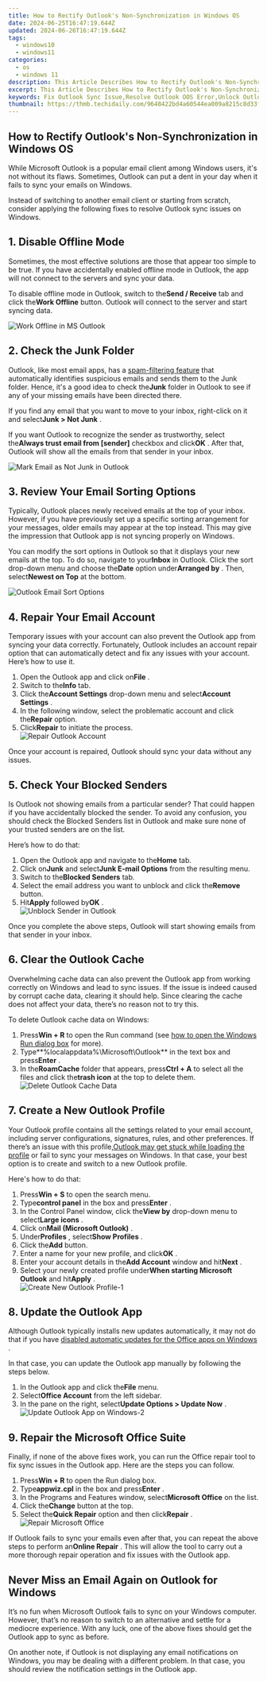 ```yaml
---
title: How to Rectify Outlook's Non-Synchronization in Windows OS
date: 2024-06-25T16:47:19.644Z
updated: 2024-06-26T16:47:19.644Z
tags:
  - windows10
  - windows11
categories:
  - os
  - windows 11
description: This Article Describes How to Rectify Outlook's Non-Synchronization in Windows OS
excerpt: This Article Describes How to Rectify Outlook's Non-Synchronization in Windows OS
keywords: Fix Outlook Sync Issue,Resolve Outlook OOS Error,Unlock Outlook Data Link,Stop Outlook Connect Failure,Synchronize Outlook Windows,Harmonize Outlook Calendar,Balance Outlook Mail Connections
thumbnail: https://thmb.techidaily.com/9648422bd4a60544ea009a8215c8d33f0ea36e37be4db7347e6bdc7775fbd6e2.jpg
---
```


## How to Rectify Outlook's Non-Synchronization in Windows OS

 While Microsoft Outlook is a popular email client among Windows users, it's not without its flaws. Sometimes, Outlook can put a dent in your day when it fails to sync your emails on Windows.

 Instead of switching to another email client or starting from scratch, consider applying the following fixes to resolve Outlook sync issues on Windows.

## 1\. Disable Offline Mode

 Sometimes, the most effective solutions are those that appear too simple to be true. If you have accidentally enabled offline mode in Outlook, the app will not connect to the servers and sync your data.

 To disable offline mode in Outlook, switch to the**Send / Receive** tab and click the**Work Offline** button. Outlook will connect to the server and start syncing data.

![Work Offline in MS Outlook](https://static1.makeuseofimages.com/wordpress/wp-content/uploads/2023/01/work-offline-in-ms-outlook.jpg)

## 2\. Check the Junk Folder

 Outlook, like most email apps, has a [spam-filtering feature](https://www.makeuseof.com/how-do-email-spam-filters-work/) that automatically identifies suspicious emails and sends them to the Junk folder. Hence, it's a good idea to check the**Junk** folder in Outlook to see if any of your missing emails have been directed there.

 If you find any email that you want to move to your inbox, right-click on it and select**Junk > Not Junk** .

 If you want Outlook to recognize the sender as trustworthy, select the**Always trust email from \[sender\]** checkbox and click**OK** . After that, Outlook will show all the emails from that sender in your inbox.

![Mark Email as Not Junk in Outlook](https://static1.makeuseofimages.com/wordpress/wp-content/uploads/2023/03/mark-email-as-not-junk-in-outlook.jpg)

## 3\. Review Your Email Sorting Options

 Typically, Outlook places newly received emails at the top of your inbox. However, if you have previously set up a specific sorting arrangement for your messages, older emails may appear at the top instead. This may give the impression that Outlook app is not syncing properly on Windows.

 You can modify the sort options in Outlook so that it displays your new emails at the top. To do so, navigate to your**Inbox** in Outlook. Click the sort drop-down menu and choose the**Date** option under**Arranged by** . Then, select**Newest on Top** at the bottom.

![Outlook Email Sort Options](https://static1.makeuseofimages.com/wordpress/wp-content/uploads/2023/03/outlook-email-sort-options.jpg)

## 4\. Repair Your Email Account

 Temporary issues with your account can also prevent the Outlook app from syncing your data correctly. Fortunately, Outlook includes an account repair option that can automatically detect and fix any issues with your account. Here’s how to use it.

1. Open the Outlook app and click on**File** .
2. Switch to the**Info** tab.
3. Click the**Account Settings** drop-down menu and select**Account Settings** .
4. In the following window, select the problematic account and click the**Repair** option.
5. Click**Repair** to initiate the process.  
![Repair Outlook Account](https://static1.makeuseofimages.com/wordpress/wp-content/uploads/2023/03/repair-outlook-account.jpg)

 Once your account is repaired, Outlook should sync your data without any issues.

## 5\. Check Your Blocked Senders

 Is Outlook not showing emails from a particular sender? That could happen if you have accidentally blocked the sender. To avoid any confusion, you should check the Blocked Senders list in Outlook and make sure none of your trusted senders are on the list.

Here’s how to do that:

1. Open the Outlook app and navigate to the**Home** tab.
2. Click on**Junk** and select**Junk E-mail Options** from the resulting menu.
3. Switch to the**Blocked Senders** tab.
4. Select the email address you want to unblock and click the**Remove** button.
5. Hit**Apply** followed by**OK** .  
![Unblock Sender in Outlook](https://static1.makeuseofimages.com/wordpress/wp-content/uploads/2023/03/unblock-sender-in-outlook.jpg)

 Once you complete the above steps, Outlook will start showing emails from that sender in your inbox.

## 6\. Clear the Outlook Cache

 Overwhelming cache data can also prevent the Outlook app from working correctly on Windows and lead to sync issues. If the issue is indeed caused by corrupt cache data, clearing it should help. Since clearing the cache does not affect your data, there’s no reason not to try this.

To delete Outlook cache data on Windows:

1. Press**Win + R** to open the Run command (see [how to open the Windows Run dialog box](https://www.makeuseof.com/windows-open-run-command-dialog-box/) for more).
2. Type**%localappdata%\\Microsoft\\Outlook** in the text box and press**Enter** .
3. In the**RoamCache** folder that appears, press**Ctrl + A** to select all the files and click the**trash icon** at the top to delete them.  
![Delete Outlook Cache Data](https://static1.makeuseofimages.com/wordpress/wp-content/uploads/2023/02/delete-outlook-cache-data.jpg)

## 7\. Create a New Outlook Profile

 Your Outlook profile contains all the settings related to your email account, including server configurations, signatures, rules, and other preferences. If there’s an issue with this profile,[Outlook may get stuck while loading the profile](https://www.makeuseof.com/outlook-stuck-on-loading-profile/) or fail to sync your messages on Windows. In that case, your best option is to create and switch to a new Outlook profile.

Here's how to do that:

1. Press**Win + S** to open the search menu.
2. Type**control panel** in the box and press**Enter** .
3. In the Control Panel window, click the**View by** drop-down menu to select**Large icons** .
4. Click on**Mail (Microsoft Outlook)** .
5. Under**Profiles** , select**Show Profiles** .
6. Click the**Add** button.
7. Enter a name for your new profile, and click**OK** .
8. Enter your account details in the**Add Account** window and hit**Next** .
9. Select your newly created profile under**When starting Microsoft Outlook** and hit**Apply** .  
![Create New Outlook Profile-1](https://static1.makeuseofimages.com/wordpress/wp-content/uploads/2023/01/create-new-outlook-profile-1.jpg)

## 8\. Update the Outlook App

 Although Outlook typically installs new updates automatically, it may not do that if you have [disabled automatic updates for the Office apps on Windows](https://www.makeuseof.com/windows-stop-automatic-office-updates/) .

 In that case, you can update the Outlook app manually by following the steps below.

1. In the Outlook app and click the**File** menu.
2. Select**Office Account** from the left sidebar.
3. In the pane on the right, select**Update Options > Update Now** .  
![Update Outlook App on Windows-2](https://static1.makeuseofimages.com/wordpress/wp-content/uploads/2023/01/update-outlook-app-on-windows-2.jpg)

## 9\. Repair the Microsoft Office Suite

 Finally, if none of the above fixes work, you can run the Office repair tool to fix sync issues in the Outlook app. Here are the steps you can follow.

1. Press**Win + R** to open the Run dialog box.
2. Type**appwiz.cpl** in the box and press**Enter** .
3. In the Programs and Features window, select**Microsoft Office** on the list.
4. Click the**Change** button at the top.
5. Select the**Quick Repair** option and then click**Repair** .  
![Repair Microsoft Office](https://static1.makeuseofimages.com/wordpress/wp-content/uploads/2023/02/repair-microsoft-office.jpg)

 If Outlook fails to sync your emails even after that, you can repeat the above steps to perform an**Online Repair** . This will allow the tool to carry out a more thorough repair operation and fix issues with the Outlook app.

## Never Miss an Email Again on Outlook for Windows

 It’s no fun when Microsoft Outlook fails to sync on your Windows computer. However, that’s no reason to switch to an alternative and settle for a mediocre experience. With any luck, one of the above fixes should get the Outlook app to sync as before.

 On another note, if Outlook is not displaying any email notifications on Windows, you may be dealing with a different problem. In that case, you should review the notification settings in the Outlook app.


<ins class="adsbygoogle"
     style="display:block"
     data-ad-format="autorelaxed"
     data-ad-client="ca-pub-7571918770474297"
     data-ad-slot="1223367746"></ins>



<ins class="adsbygoogle"
     style="display:block"
     data-ad-client="ca-pub-7571918770474297"
     data-ad-slot="8358498916"
     data-ad-format="auto"
     data-full-width-responsive="true"></ins>


